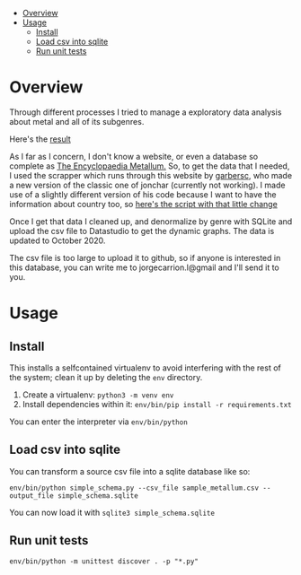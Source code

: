 * [Overview](#Overview)
* [Usage](#Usage)
  * [Install](#Install)
  * [Load csv into sqlite](#Load-csv-into-sqlite)
  * [Run unit tests](#Run-unit-tests)

# Overview

Through different processes I tried to manage a exploratory data analysis about metal and all of its subgenres.

Here's the [result](https://datastudio.google.com/s/mStoZ_KrrJc)

As I far as I concern, I don't know a website, or even a database so complete as [The Encyclopaedia Metallum.](metal-archives.com)
So, to get the data that I needed, I used the scrapper which runs through this website by [garbersc](https://github.com/garbersc/Metal-History-Data-Analysis), who made a new version of the classic one of jonchar (currently not working). I made use of a slightly different version of his code because I want to have the information about country too, so [here's the script with that little change](https://github.com/74minutos/music-data/blob/master/metal-exploratory-data-analysis/metal_scraper.py)

Once I get that data I cleaned up, and denormalize by genre with SQLite and upload the csv file to Datastudio to get the dynamic graphs. The data is updated to October 2020.

The csv file is too large to upload it to github, so if anyone is interested in this database, you can write me to jorgecarrion.l@gmail and I'll send it to you.

# Usage

## Install

This installs a selfcontained virtualenv to avoid interfering with the rest of the system; clean it up by deleting the `env` directory.

1. Create a virtualenv:
  `python3 -m venv env`
2. Install dependencies within it:
  `env/bin/pip install -r requirements.txt`

You can enter the interpreter via `env/bin/python`

## Load csv into sqlite

You can transform a source csv file into a sqlite database like so:

```
env/bin/python simple_schema.py --csv_file sample_metallum.csv --output_file simple_schema.sqlite
```

You can now load it with `sqlite3 simple_schema.sqlite`

## Run unit tests

`env/bin/python -m unittest discover . -p "*.py"`
